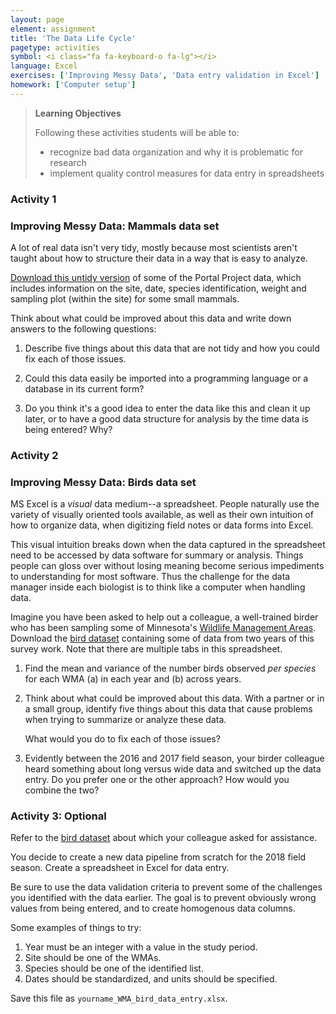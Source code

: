 ```yaml
---
layout: page
element: assignment
title: 'The Data Life Cycle'
pagetype: activities
symbol: <i class="fa fa-keyboard-o fa-lg"></i>
language: Excel
exercises: ['Improving Messy Data', 'Data entry validation in Excel']
homework: ['Computer setup']
---
```


> **Learning Objectives**
>
> Following these activities students will be able to:
>
> - recognize bad data organization and why it is problematic for research
> - implement quality control measures for data entry in spreadsheets

### Activity 1
### Improving Messy Data: Mammals data set
<!--
exercise from https://github.com/datacarpentry/semester-biology/blob/main/exercises/Tidy-data-improving-messy-data-SQL.md
-->

A lot of real data isn't very tidy, mostly because most scientists aren't taught
about how to structure their data in a way that is easy to analyze.

[Download this untidy version](https://ndownloader.figshare.com/files/24469424)
of some of the Portal Project data, which includes information on the site, date,
species identification, weight and sampling plot (within the site) for some small mammals.

Think about what could be improved about this data and write down answers to the following questions:

1.   Describe five things about this data that are not tidy and how you could
     fix each of those issues.

2.   Could this data easily be imported into a programming language or a
     database in its current form?

3.   Do you think it's a good idea to enter the data like this and clean it up
     later, or to have a good data structure for analysis by the time data is
     being entered? Why?

### Activity 2
### Improving Messy Data: Birds data set
<!--
exercise from https://github.com/ericlind/data-mgmt-4-biologists/blob/gh-pages/exercises/Improving-messy-data.md
-->

MS Excel is a _visual_ data medium--a spreadsheet. People naturally
use the variety of visually oriented tools available, as well as their own intuition of
how to organize data, when digitizing field notes or data forms into Excel.

This visual intuition breaks down when the data captured
in the spreadsheet need to be accessed by data software for summary or
analysis. Things people can gloss over without losing meaning
become serious impediments to understanding for most software.
Thus the challenge for the data
manager inside each biologist is to think like a computer when
handling data.

Imagine you have been asked to help out a colleague, a well-trained
birder who has been sampling some of Minnesota's [Wildlife Management Areas](http://www.dnr.state.mn.us/wmas/index.html).
Download the [bird dataset](https://ericlind.github.io/data-mgmt-4-biologists/data/bird-data.xlsx)
containing some of data from two years of this survey work. Note that there are multiple tabs in this
spreadsheet.

1. Find the mean and variance of the number birds observed _per species_
for each WMA (a) in each year and (b) across years.

2. Think about what could be improved about this data. With a partner
or in a small group, identify five things about this data that cause
 problems when trying to summarize or analyze these data.

	What would you do to fix each of those issues?

3. Evidently between the 2016 and 2017 field season, your birder colleague
heard something about long versus wide data and switched up the data entry.
Do you prefer one or the other approach? How would you combine the two?

### Activity 3: Optional
<!--
exercise from https://github.com/ericlind/data-mgmt-4-biologists/blob/gh-pages/exercises/Data-entry-validation-in-excel.md
-->

Refer to the [bird dataset](https://ericlind.github.io/data-mgmt-4-biologists/data/bird-data.xlsx) about
which your colleague asked for assistance.

You decide to create a new data pipeline from scratch for the 2018
field season. Create a spreadsheet in Excel for data entry.

Be sure to use the data validation criteria to prevent some of the
challenges you identified with the data earlier. The goal is
to prevent obviously wrong values from being entered, and
to create homogenous data columns.

Some examples of things to try:

1. Year must be an integer with a value in the study period.
2. Site should be one of the WMAs.
3. Species should be one of the identified list.
4. Dates should be standardized, and units should be specified.

Save this file as `yourname_WMA_bird_data_entry.xlsx`.
